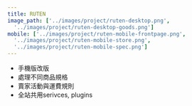 ```yaml
---
title: RUTEN
image_path: ['../images/project/ruten-desktop.png', 
  '../images/project/ruten-desktop-goods.png']
mobile: ['../images/project/ruten-mobile-frontpage.png',
  '../images/project/ruten-mobile-store.png',
  '../images/project/ruten-mobile-spec.png']
---
```

-   手機版改版
-   處理不同商品規格 
-   賣家活動與運費規則
-   全站共用serivces, plugins